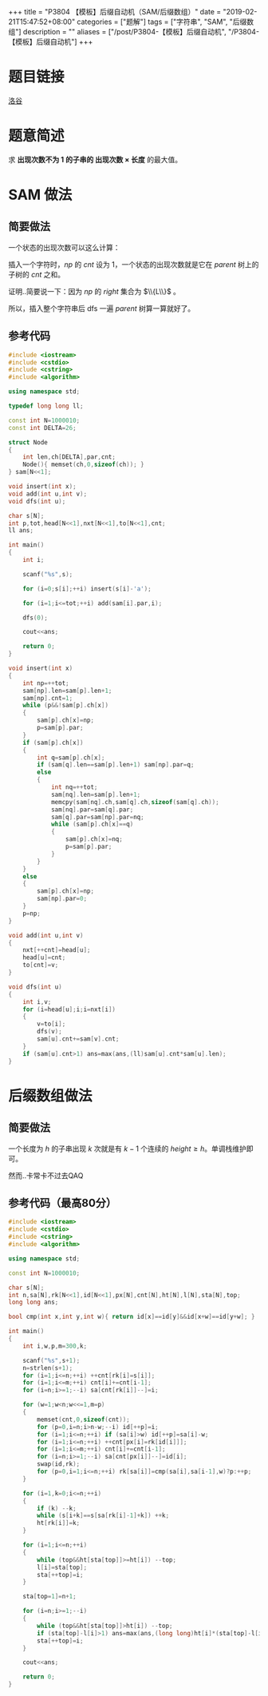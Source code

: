 +++
title = "P3804 【模板】后缀自动机（SAM/后缀数组）"
date = "2019-02-21T15:47:52+08:00"
categories = ["题解"]
tags = ["字符串", "SAM", "后缀数组"]
description = ""
aliases = ["/post/P3804-【模板】后缀自动机", "/P3804-【模板】后缀自动机"]
+++


# 题目链接

[洛谷](https://www.luogu.org/problemnew/show/P3804)

# 题意简述

求 **出现次数不为 $1$ 的子串的 出现次数 $\times$ 长度** 的最大值。

<!--more-->

# SAM 做法

## 简要做法

一个状态的出现次数可以这么计算：

插入一个字符时，$np$ 的 $cnt$ 设为 $1$，一个状态的出现次数就是它在 $parent$ 树上的子树的 $cnt$ 之和。

证明..简要说一下：因为 $np$ 的 $right$ 集合为 $\\{L\\}$ 。

所以，插入整个字符串后 dfs 一遍 $parent$ 树算一算就好了。

## 参考代码

```cpp
#include <iostream>
#include <cstdio>
#include <cstring>
#include <algorithm>

using namespace std;

typedef long long ll;

const int N=1000010;
const int DELTA=26;

struct Node
{
    int len,ch[DELTA],par,cnt;
    Node(){ memset(ch,0,sizeof(ch)); }
} sam[N<<1];

void insert(int x);
void add(int u,int v);
void dfs(int u);

char s[N];
int p,tot,head[N<<1],nxt[N<<1],to[N<<1],cnt;
ll ans;

int main()
{
    int i;

    scanf("%s",s);

    for (i=0;s[i];++i) insert(s[i]-'a');

    for (i=1;i<=tot;++i) add(sam[i].par,i);

    dfs(0);

    cout<<ans;

    return 0;
}

void insert(int x)
{
    int np=++tot;
    sam[np].len=sam[p].len+1;
    sam[np].cnt=1;
    while (p&&!sam[p].ch[x])
    {
        sam[p].ch[x]=np;
        p=sam[p].par;
    }
    if (sam[p].ch[x])
    {
        int q=sam[p].ch[x];
        if (sam[q].len==sam[p].len+1) sam[np].par=q;
        else
        {
            int nq=++tot;
            sam[nq].len=sam[p].len+1;
            memcpy(sam[nq].ch,sam[q].ch,sizeof(sam[q].ch));
            sam[nq].par=sam[q].par;
            sam[q].par=sam[np].par=nq;
            while (sam[p].ch[x]==q)
            {
                sam[p].ch[x]=nq;
                p=sam[p].par;
            }
        }
    }
    else
    {
        sam[p].ch[x]=np;
        sam[np].par=0;
    }
    p=np;
}

void add(int u,int v)
{
    nxt[++cnt]=head[u];
    head[u]=cnt;
    to[cnt]=v;
}

void dfs(int u)
{
    int i,v;
    for (i=head[u];i;i=nxt[i])
    {
        v=to[i];
        dfs(v);
        sam[u].cnt+=sam[v].cnt;
    }
    if (sam[u].cnt>1) ans=max(ans,(ll)sam[u].cnt*sam[u].len);
}
```

# 后缀数组做法

## 简要做法

一个长度为 $h$ 的子串出现 $k$ 次就是有 $k-1$ 个连续的 $height\ge h$。单调栈维护即可。

然而..卡常卡不过去QAQ

## 参考代码（最高80分）

```cpp
#include <iostream>
#include <cstdio>
#include <cstring>
#include <algorithm>

using namespace std;

const int N=1000010;

char s[N];
int n,sa[N],rk[N<<1],id[N<<1],px[N],cnt[N],ht[N],l[N],sta[N],top;
long long ans;

bool cmp(int x,int y,int w){ return id[x]==id[y]&&id[x+w]==id[y+w]; }

int main()
{
    int i,w,p,m=300,k;

    scanf("%s",s+1);
    n=strlen(s+1);
    for (i=1;i<=n;++i) ++cnt[rk[i]=s[i]];
    for (i=1;i<=m;++i) cnt[i]+=cnt[i-1];
    for (i=n;i>=1;--i) sa[cnt[rk[i]]--]=i;

    for (w=1;w<n;w<<=1,m=p)
    {
        memset(cnt,0,sizeof(cnt));
        for (p=0,i=n;i>n-w;--i) id[++p]=i;
        for (i=1;i<=n;++i) if (sa[i]>w) id[++p]=sa[i]-w;
        for (i=1;i<=n;++i) ++cnt[px[i]=rk[id[i]]];
        for (i=1;i<=m;++i) cnt[i]+=cnt[i-1];
        for (i=n;i>=1;--i) sa[cnt[px[i]]--]=id[i];
        swap(id,rk);
        for (p=0,i=1;i<=n;++i) rk[sa[i]]=cmp(sa[i],sa[i-1],w)?p:++p;
    }

    for (i=1,k=0;i<=n;++i)
    {
        if (k) --k;
        while (s[i+k]==s[sa[rk[i]-1]+k]) ++k;
        ht[rk[i]]=k;
    }

    for (i=1;i<=n;++i)
    {
        while (top&&ht[sta[top]]>=ht[i]) --top;
        l[i]=sta[top];
        sta[++top]=i;
    }

    sta[top=1]=n+1;

    for (i=n;i>=1;--i)
    {
        while (top&&ht[sta[top]]>ht[i]) --top;
        if (sta[top]-l[i]>1) ans=max(ans,(long long)ht[i]*(sta[top]-l[i]));
        sta[++top]=i;
    }

    cout<<ans;

    return 0;
}
```

